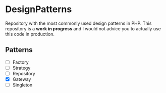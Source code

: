 # DesignPatterns #

Repository with the most commonly used design patterns in PHP.
This repository is a **work in progress** and I would not advice you to actually use this code in production.

## Patterns ##
- [ ] Factory
- [ ] Strategy
- [ ] Repository
- [x] Gateway
- [ ] Singleton
